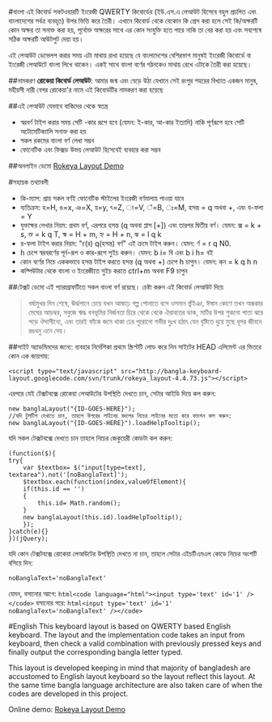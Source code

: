#বাংলা
এই কিবোর্ড সফটওয়ারটি ইংরেজী QWERTY কিবোর্ডের (ইউ.এস.এ লেআউট হিসেবে বহুল প্রচলিত এবং বাংলাদেশের সর্বত্র ব্যবহৃত) উপর ভিত্তি করে তৈরী। এখানে কিবোর্ড থেকে যেকোন কি প্রেস করা হলে সেই কি/অক্ষরটি কোন অক্ষর তা সনাক্ত করা হয়, পূর্বোক্ত অক্ষরের সাথে এর কোন সংযুক্তি হতে পারে নাকি তা বের করা হয় এবং সবশেষে সঠিক অক্ষরটি আউটপুট দেয়া হয়।

এই লেআউট ডেভেলপ করার সময় এটা মাথায় রাখা হয়েছে যে বাংলাদেশের বেশিরভাগ মানুষই ইংরেজী কিবোর্ডে বা ইংরেজী লেআউটে বাংলা লিখে থাকেন। একই সাথে বাংলা বর্ণের গঠনকেও মাথায় রেখে এটাকে তৈরী করা হয়েছে।

##নামকরণ
**রোকেয়া কিবোর্ড লেআউট**: আমার জন্ম এবং বেড়ে উঠা যেখানে সেই রংপুর শহরের বিখ্যাত একজন মানুষ, মহীয়সী নারী বেগর রোকেয়া'র নামে এই কিবোর্ডটির নামকরণ করা হয়েছে

##এই লেআউট যেভাবে বাকিদের থেকে স্বতন্ত্র
 * স্বরবর্ণ টাইপ করার সময় সেটি -কার রূপে হবে (যেমন: ই-কার, আ-কার ইত্যাদি) নাকি পূর্ণরূপে হবে সেটি অটোমেটিক্যালি সনাক্ত করা হয়
 * সকল রকমের বাংলা বর্ণ লেখা সম্ভব
 * ফোনেটিক এবং ফিক্সড উভয় লেআউট হিসেবেই ব্যবহার করা সম্ভব

##অনলাইন ডেমো
[Rokeya Layout Demo](http://seoul.freehostia.com/)

#সহায়ক তথ্যাবলী
  * কি-ম্যাপ: প্রায় সকল বর্ণই ফোনেটিক স্টাইলের ইংরেজী বর্ণমালায় পাওয়া যাবে
  * ব্যতিক্রম: হ=H, ঙ=x, ঞ=X, য়=y, ৎ=Z, ং=V, ঁ=B, ঃ=M, হসন্ত = q অথবা +, এবং য-ফলা = Y
  * যুক্তাক্ষর লেখার নিয়ম: প্রথম বর্ণ, এরপরে হসন্ত (q অথবা প্লাস [+]) এবং তারপর দ্বিতীয় বর্ণ। যেমন: ক্স = k + s, ক্ত = k q T, হ্ম = H + m, হ্ন = H + n, ল্ক = l q k
  * র-ফলা টাইপ করার নিয়ম: "r(র) q(হসন্ত) বর্ণ" এই ক্রমে টাইপ করুন। যেমন: র্ণ = r q N0.
  * h চেপে স্বরবরর্ণের পূর্ন-রূপ ও কার-রূপে সুইচ করুন। যেমন: b i= বি এবং b i h= বই
  * কোন বর্ণের নিচে এককভাবে হসন্ত টাইপ করতে হসন্ত (q অথবা +) চেপে h চাপুন। যেমন: ক্‌ন = k q h n
  * কম্পিউটার থেকে বাংলা ও ইংরেজীতে সুইচ করতে ctrl+m অথবা F9 চাপুন
  

##টেক্সট ডেমো
এই প্যারাগ্রাফটিতে সকল বাংলা বর্ণ রয়েছে। চেষ্টা করুন এই কিবোর্ড লেআউট দিয়ে
> বর্ষামুখর দিন শেষে, ঊর্দ্ধপানে চেয়ে যখন আষাঢ়ে গল্প শোনাতে বসে ওসমান ভুঁইঞা, ঈষান কোণে তখন অন্ধকার মেঘের আড়ম্বর, সবুজে ঋদ্ধ বনভূমির নির্জনতা চিরে থেকে থেকে ঐরাবতের ডাক, মাটির উপর শুকনো পাতা ঝরে পড়ে ঔদাসীন্যে, এবং তারই ফাঁকে জমে থাকা ঢের পুরোনো গভীর দুঃখ হঠাৎ যেন বৃষ্টিতে ধুয়ে মুছে ধূসর জীবনে রঙধনু এনে দেয়। 


##সাইট অ্যাডমিনদের জন্যে: ব্যবহার নির্দেশিকা
প্রথমে স্ক্রিপ্টটি লোড করে নিন সাইটের HEAD এলিমেন্ট এর ভিতরে কোন এক জায়গায়:
```javascritpt
<script type="text/javascript" src="http://bangla-keyboard-layout.googlecode.com/svn/trunk/rokeya_layout-4.4.73.js"></script>
```
এরপরে যেই টেক্সটবক্সে রোকেয়া লেআউটের উপস্থিতি দেখতে চান, সেটার আইডি দিয়ে কল করুন:
```javascritpt
new banglaLayout("{ID-GOES-HERE}");
//যদি টুলটিপ দেখাতে চান, তাহলে উপরের লাইনের বদলের নিচের লাইনের মতো করে ফাংশন কল করুন:
new banglaLayout("{ID-GOES-HERE}").loadHelpTooltip();
```
যদি সকল টেক্সটবক্সে দেখতে চান তাহলে নিচের জেকুয়েরী কোডটা কল করুন:
```javascritpt
(function($){
try{
	var $textbox= $("input[type=text], textarea").not('[noBanglaText]');
	$textbox.each(function(index,valueOfElement){
	if(this.id == '')
	{
		this.id= Math.random();
	}
	new banglaLayout(this.id).loadHelpTooltip();
	});	
}catch(e){}
})(jQuery);
```
যদি কোন টেক্সটবক্সে রোকেয়া লেআউটের উপস্থিতি দেখতে না চান, তাহলে সেটার এইচটিএমএল কোডে নিচের অংশটি বসিয়ে দিন:
```html
noBanglaText='noBanglaText'
```

যেমন, 
বসানোর আগে: ```html<code language="html"><input type='text' id='1' /></code>```
বসানোর পরে: ```html<input type='text' id='1' noBanglaText='noBanglaText' /></code>```

#English
This keyboard layout is based on QWERTY based English keyboard. The layout and the implementation code takes an input from keyboard, then check a valid combination with previously pressed keys and finally output the corresponding bangla letter typed.

This layout is developed keeping in mind that majority of bangladesh are accustomed to English layout keyboard so the layout reflect this layout. At the same time bangla language architecture are also taken care of when the codes are developed in this project.

Online demo: [Rokeya Layout Demo](http://seoul.freehostia.com/)
